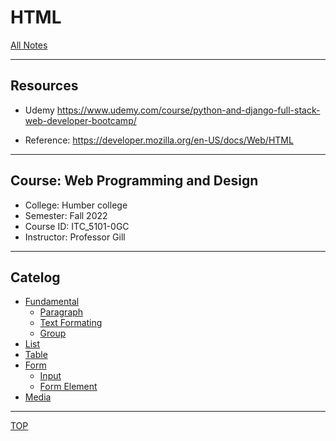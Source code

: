 # HTML

[All Notes](../../index.md)

---

## Resources

- Udemy
  https://www.udemy.com/course/python-and-django-full-stack-web-developer-bootcamp/

- Reference:
  https://developer.mozilla.org/en-US/docs/Web/HTML

---

## Course: Web Programming and Design

- College: Humber college
- Semester: Fall 2022
- Course ID: ITC_5101-0GC
- Instructor: Professor Gill

---

## Catelog

- [Fundamental](./html_fundamental.md)
  - [Paragraph](./html_paragraph.md)
  - [Text Formating](./html_text_formating.md)
  - [Group](./html_group.md)
- [List](./html_list.md)
- [Table](./html_table.md)
- [Form](./html_form.md)
  - [Input](./html_input.md)
  - [Form Element](./html_form_element.md)
- [Media](./html_media.md)

---

[TOP](#html)
